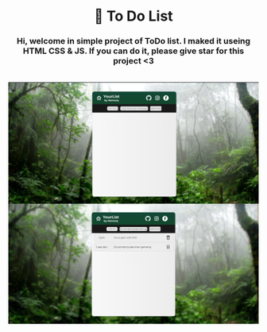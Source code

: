 <h1 align="center"> 📓 To Do List</h1>
<h3 align="center"> Hi, welcome in simple project of ToDo list. I maked it useing HTML CSS & JS. If you can do it, please give star for this project <3</h3>
  </br>
<img align="center" src="css/ss1.png" >
  </br>
<img align="center" src="css/ss2.png" >

